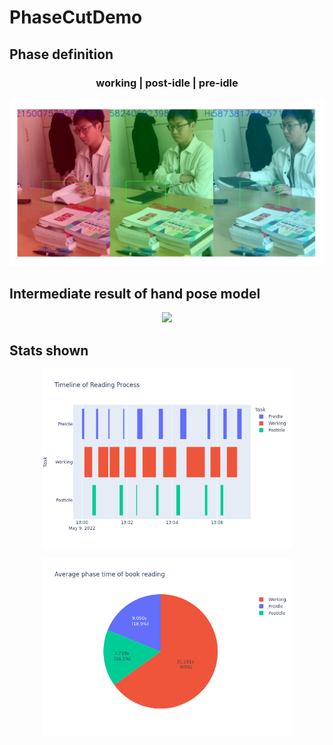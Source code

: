 # PhaseCutDemo


## Phase definition

### <center>working | post-idle | pre-idle</center>


 <p align="center">
  <img src="./data/all.png" alt="drawing" width="600"/>
</p>

## Intermediate result of hand pose model

 <p align="center">
  <img src="./data/output.gif" />
</p>


## Stats shown
 <p align="center">
  <img src="./data/timeline_chart.png" width=400/>
</p>

 <p align="center">
  <img src="./data/pie_chart.png" width=400/>
</p>